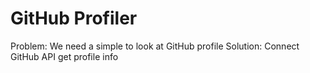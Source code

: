 # GitHub Profiler

Problem:  We need a simple to look at GitHub profile
Solution: Connect GitHub API get profile info
